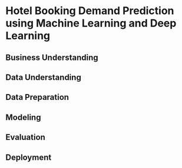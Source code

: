 # Hotel Booking Demand Prediction using Machine Learning and Deep Learning
## Business Understanding
## Data Understanding
## Data Preparation
## Modeling
## Evaluation
## Deployment
